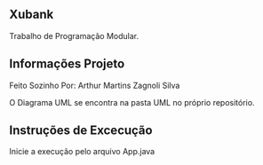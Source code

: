 ## Xubank

Trabalho de Programação Modular.

## Informações Projeto


Feito Sozinho Por:
Arthur Martins Zagnoli Silva

O Diagrama UML se encontra na pasta UML no próprio repositório.

## Instruções de Excecução

Inicie a execução pelo arquivo App.java
